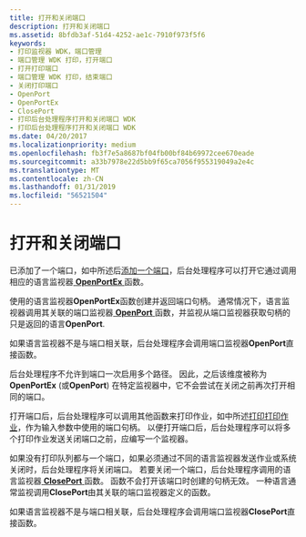 ```yaml
---
title: 打开和关闭端口
description: 打开和关闭端口
ms.assetid: 8bfdb3af-51d4-4252-ae1c-7910f973f5f6
keywords:
- 打印监视器 WDK，端口管理
- 端口管理 WDK 打印，打开端口
- 打开打印端口
- 端口管理 WDK 打印，结束端口
- 关闭打印端口
- OpenPort
- OpenPortEx
- ClosePort
- 打印后台处理程序打开和关闭端口 WDK
- 打印后台处理程序打开和关闭端口 WDK
ms.date: 04/20/2017
ms.localizationpriority: medium
ms.openlocfilehash: fb3f7e5a8687bf04fb00bf84b69972cee670eade
ms.sourcegitcommit: a33b7978e22d5bb9f65ca7056f955319049a2e4c
ms.translationtype: MT
ms.contentlocale: zh-CN
ms.lasthandoff: 01/31/2019
ms.locfileid: "56521504"
---
```

# <a name="opening-and-closing-a-port"></a>打开和关闭端口





已添加了一个端口，如中所述后[添加一个端口](adding-a-port.md)，后台处理程序可以打开它通过调用相应的语言监视器[ **OpenPortEx** ](https://msdn.microsoft.com/library/windows/hardware/ff559596)函数。

使用的语言监视器**OpenPortEx**函数创建并返回端口句柄。 通常情况下，语言监视器调用其关联的端口监视器[ **OpenPort** ](https://msdn.microsoft.com/library/windows/hardware/ff559593)函数，并监视从端口监视器获取句柄的只是返回的语言**OpenPort**.

如果语言监视器不是与端口相关联，后台处理程序会调用端口监视器**OpenPort**直接函数。

后台处理程序不允许到端口一次启用多个路径。 因此，之后该维度被称为**OpenPortEx** (或**OpenPort**) 在特定监视器中，它不会尝试在关闭之前再次打开相同的端口。

打开端口后，后台处理程序可以调用其他函数来打印作业，如中所述[打印打印作业](printing-a-print-job.md)，作为输入参数中使用的端口句柄。 以便打开端口后，后台处理程序可以将多个打印作业发送关闭端口之前，应编写一个监视器。

如果没有打印队列都与一个端口，如果必须通过不同的语言监视器发送作业或系统关闭时，后台处理程序将关闭端口。 若要关闭一个端口，后台处理程序调用的语言监视器[ **ClosePort** ](https://msdn.microsoft.com/library/windows/hardware/ff545975)函数。 函数不会打开该端口时创建的句柄无效。 一种语言通常监视调用**ClosePort**由其关联的端口监视器定义的函数。

如果语言监视器不是与端口相关联，后台处理程序会调用端口监视器**ClosePort**直接函数。

 

 




